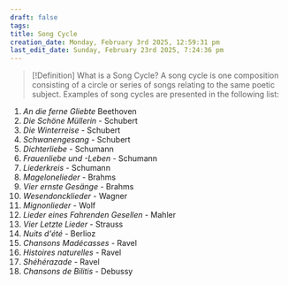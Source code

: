 ```yaml
---
draft: false
tags:
title: Song Cycle
creation_date: Monday, February 3rd 2025, 12:59:31 pm
last_edit_date: Sunday, February 23rd 2025, 7:24:36 pm
---
```


> [!Definition] What is a Song Cycle?
> A song cycle is one composition consisting of a circle or series of songs relating to the same poetic subject. Examples of song cycles are presented in the following list:

1. *An die ferne Gliebte* Beethoven
2. *Die Schöne Müllerin* - Schubert
3. *Die Winterreise* - Schubert
4. *Schwanengesang* - Schubert
5. *Dichterliebe* - Schumann
6. *Frauenliebe und -Leben* - Schumann
7. *Liederkreis* - Schumann
8. *Magelonelieder* - Brahms
9. *Vier ernste Gesänge* - Brahms
10. *Wesendoncklieder* - Wagner
11. *Mignonlieder* - Wolf
12. *Lieder eines Fahrenden Gesellen* - Mahler
13. *Vier Letzte Lieder* - Strauss
14. *Nuits d'été* - Berlioz
15. *Chansons Madécasses* - Ravel
16. *Histoires naturelles* - Ravel
17. *Shéhérazade* - Ravel
18. *Chansons de Bilitis* - Debussy
